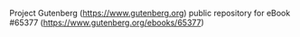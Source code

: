 Project Gutenberg (https://www.gutenberg.org) public repository for
eBook #65377 (https://www.gutenberg.org/ebooks/65377)
